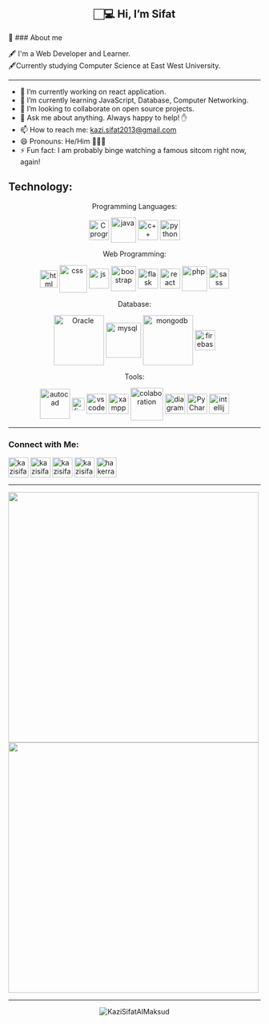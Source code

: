 <h2 align="center"> 🏻‍💻 Hi, I’m Sifat</h2>👩
### About me

🖋 I'm a Web Developer and Learner.<br>
🖋Currently studying Computer Science at East West University.<br>
<hr/>

- 🔭 I’m currently working on react application. <br>
- 🌱 I’m currently learning JavaScript, Database, Computer Networking. <br>
- 👯 I’m looking to collaborate on open source projects. <br>
- 💬 Ask me about anything. Always happy to help! ✋ <br>
- 📫 How to reach me: kazi.sifat2013@gmail.com <br>
- 😄 Pronouns: He/Him 🙍🏻‍♂️ <br>
- ⚡ Fun fact: I am probably binge watching a famous sitcom right now, again! <br>

## Technology:
<p align="center"> Programming Languages: </p>
<p align="center">
<a href="#" target="blank"><img align="center" src="https://user-images.githubusercontent.com/65750595/213884795-22e27b68-d8d3-41d5-bdee-8357e5e39a65.png" alt="C programming" cheeseheight="40" width="40"  /></a>
<a href="#"><img align="center" src="https://user-images.githubusercontent.com/65750595/213884995-1aa63771-2240-4ca0-be10-e8c7737218db.png" alt="java" cheeseheight="50" width="50"  /></a>
<a href="#" target="blank"><img align="center" src="https://user-images.githubusercontent.com/65750595/213885123-9e57b4d9-326b-4144-a7ab-55268fd8861d.png" alt="c++" cheeseheight="40" width="40"  /></a>
<a href="https://kazisifat.blogspot.com/" target="blank"><img align="center" src="https://user-images.githubusercontent.com/65750595/213885162-1c1dd3b3-67a2-4748-9397-f1cd8dbac946.png" alt="python" cheeseheight="40" width="40"  /></a>
</p>
<p align="center"> Web Programming: </p>
<p align="center">
<a href="#" target="blank"><img align="center" src="https://user-images.githubusercontent.com/65750595/213885630-ae4c9f59-f621-49a4-9485-40ac84900482.png" alt="html" cheeseheight="35" width="35"  /></a>
<a href="#"><img align="center" src="https://user-images.githubusercontent.com/65750595/213885687-10ba9ec4-7496-45b9-824b-81650cc5b0f6.png" alt="css" cheeseheight="55" width="55"  /></a>
<a href="#" target="blank"><img align="center" src="https://user-images.githubusercontent.com/65750595/213885693-17659088-4044-4be0-9510-03a08827e76c.png" alt="js" cheeseheight="40" width="40"  /></a>
<a href="https://kazisifat.blogspot.com/" target="blank"><img align="center" src="https://user-images.githubusercontent.com/65750595/213886026-4064608e-a3a5-48a9-b94f-45b3cb6caad5.svg" alt="boostrap" cheeseheight="50" width="50"/></a>
 <a href="https://kazisifat.blogspot.com/" target="blank"><img align="center" src="https://user-images.githubusercontent.com/65750595/213885733-db80c4c6-002b-4172-a7eb-51e5bdbc2aeb.png" alt="flask" cheeseheight="40" width="40"/></a>
 <a href="https://kazisifat.blogspot.com/" target="blank"><img align="center" src="https://user-images.githubusercontent.com/65750595/213886307-e39315b9-7a7a-4e56-bad7-31e5114cfadf.png" alt="react" cheeseheight="40" width="40"/></a>
 <a href="https://kazisifat.blogspot.com/" target="blank"><img align="center" src="https://user-images.githubusercontent.com/65750595/213886332-04af1d15-7f8d-4d2b-b52a-fb61eb841b1b.png" alt="php" cheeseheight="50" width="50"/></a>
  <a href="https://kazisifat.blogspot.com/" target="blank"><img align="center" src="https://user-images.githubusercontent.com/65750595/213886251-f86ad882-7e0a-4d5e-abc9-f6f99d9e7d41.png" alt="sass" cheeseheight="40" width="40"/></a>
</p>
<p align="center">Database:</p>
<p align="center">
<a href="#" target="blank"><img align="center" src="https://user-images.githubusercontent.com/65750595/213886577-de9b1089-f982-470d-abd2-07b2c4566e4a.png" alt="Oracle" cheeseheight="40" width="100"  /></a>
<a href="#"><img align="center" src="https://user-images.githubusercontent.com/65750595/213886603-7646ec43-7c95-405d-9412-b4ff3191dc6b.png" alt="mysql" cheeseheight="40" width="70"  /></a>
<a href="#" target="blank"><img align="center" src="https://user-images.githubusercontent.com/65750595/213886593-8988ca48-fdcd-4db9-9532-7dc5be7caada.png" alt="mongodb" cheeseheight="40" width="100"  /></a>
<a href="https://kazisifat.blogspot.com/" target="blank"><img align="center" src="https://user-images.githubusercontent.com/65750595/213886644-b081b92a-8df4-4e79-b214-b8b0b3641a86.png" alt="firebase" cheeseheight="40" width="40"  /></a>
</p>

<p align="center"> Tools: </p>
<p align="center">
<a href="#" target="blank"><img align="center" src="https://user-images.githubusercontent.com/65750595/213887363-8a912c74-d654-4658-bc3d-c91eb9902a17.png" alt="autocad" cheeseheight="60" width="60"  /></a>
 <a href="#" target="blank"><img align="center" src="https://user-images.githubusercontent.com/65750595/213887141-a1349ffc-11b1-49f1-b418-69f435c0bdad.png" alt="figma" cheeseheight="25" width="25"  /></a>
<a href="#"><img align="center" src="https://user-images.githubusercontent.com/65750595/213887110-08dc5285-59c9-406d-96de-d2bd9e89f3c8.png" alt="vs code" cheeseheight="40" width="40"  /></a>
<a href="#" target="blank"><img align="center" src="https://user-images.githubusercontent.com/65750595/213887173-dcdb79a0-c1f8-450e-810c-c2c59d9d3843.png" alt="xampp" cheeseheight="40" width="40"/></a>
  <a href="#" target="blank"><img align="center" src="https://user-images.githubusercontent.com/65750595/213887086-62d51cef-2337-4fc9-b33e-d12c96a12311.png" alt="colaboration" cheeseheight="65" width="65"/></a>
 <a href="https://kazisifat.blogspot.com/" target="blank"><img align="center" src="https://user-images.githubusercontent.com/65750595/213887085-4831bcf7-fda6-40c9-a1ad-54cf06d79418.png" alt="diagramg.net" cheeseheight="40" width="40"/></a>
 <a href="#" target="blank"><img align="center" src="https://user-images.githubusercontent.com/65750595/213887192-5f8a571b-5d31-4480-bd70-ea595fe93bed.png" alt="PyCharm" cheeseheight="40" width="40"/></a>
  <a href="https://kazisifat.blogspot.com/" target="blank"><img align="center" src="https://user-images.githubusercontent.com/65750595/213887157-1303aa4a-a2e4-4dc6-b832-9dafbef4ea43.png" alt="intellij" cheeseheight="40" width="40"/></a>
</p>


<hr/>

 ### Connect with Me: <br>
 <p align="left">
<a href="https://www.linkedin.com/in/kazisifatalmaksud/" target="blank"><img align="center" src="https://user-images.githubusercontent.com/85384973/166142026-ff3c5284-a8a9-4ac7-ad7b-850066420752.png" alt="kazisifatalmaksud" cheeseheight="40" width="40"  /></a>
<a href="https://www.facebook.com/profile.php?id=100008690524341" target="blank"><img align="center" src="https://user-images.githubusercontent.com/85384973/166142048-14070f91-58be-4db0-a6a8-394f35406e6d.png" alt="kazisifatalmaksud" cheeseheight="40" width="40"  /></a>
<a href="https://twitter.com/maksud_sifat" target="blank"><img align="center" src="https://user-images.githubusercontent.com/85384973/166142200-1e7dc7b6-0f96-46f2-8414-c9ffefceef55.png" alt="kazisifatalmaksud" cheeseheight="40" width="40"  /></a>
<a href="https://kazisifat.blogspot.com/" target="blank"><img align="center" src="https://user-images.githubusercontent.com/65750595/213881780-b240d541-4d95-4ebf-9e0b-aff5b849bcce.png" alt="kazisifatalmaksud" cheeseheight="40" width="40"  /></a>
<a href="https://www.hackerrank.com/2019_3_60_050" target="blank"><img align="center" src="https://user-images.githubusercontent.com/85384973/166142113-a8e9459d-482c-4f90-9f05-c630165e90b0.png" alt="hakerrank kazisfiatalmaksud" cheeseheight="40" width="40"  /></a>
</p>
<hr/>
  <img width="500" align="center" src="https://github-readme-stats.vercel.app/api?username=KaziSifatAlMaksud&count_private=true&show_icons=true&theme=dark">
 <img  align="center" width="500" src="https://github-readme-stats.vercel.app/api/top-langs/?username=KaziSifatAlMaksud&theme=dark&langs_count=6&layout=compact&hide=css">
  <br>
<hr>
<p align="center"> <img src="https://komarev.com/ghpvc/?username=KaziSifatAlMaksud&label=Profile%20views&color=0e75b6&style=flat" alt="KaziSifatAlMaksud" /> </p>


